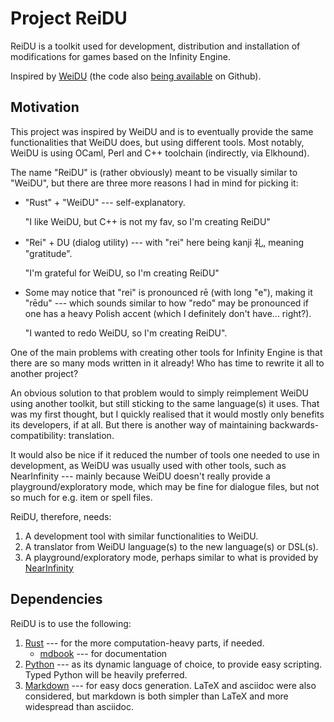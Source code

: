 # Project ReiDU
ReiDU is a toolkit used for development, distribution and installation of modifications for games based on the Infinity Engine.

Inspired by [WeiDU](https://weidu.org/) (the code also
[being available](https://github.com/WeiDUorg/weidu) on Github).


## Motivation
This project was inspired by WeiDU and is to eventually provide the same
functionalities that WeiDU does, but using different tools. Most notably,
WeiDU is using OCaml, Perl and C++ toolchain (indirectly, via Elkhound).

The name "ReiDU" is (rather obviously) meant to be visually similar
to "WeiDU", but there are three more reasons I had in mind for picking it:
* "Rust" + "WeiDU" --- self-explanatory.

  "I like WeiDU, but C++ is not my fav, so I'm creating ReiDU"
* "Rei" + DU (dialog utility) --- with "rei" here being kanji 礼,
  meaning "gratitude".

  "I'm grateful for WeiDU, so I'm creating ReiDU"
* Some may notice that "rei" is pronounced rē (with long "e"),
  making it "rēdu" --- which sounds similar to how "redo" may be pronounced
  if one has a heavy Polish accent (which I definitely don't have... right?).

  "I wanted to redo WeiDU, so I'm creating ReiDU".

One of the main problems with creating other tools for Infinity Engine is that
there are so many mods written in it already! Who has time to rewrite it all
to another project?

An obvious solution to that problem would to simply reimplement WeiDU using
another toolkit, but still sticking to the same language(s) it uses. That
was my first thought, but I quickly realised that it would mostly only benefits
its developers, if at all. But there is another way of maintaining
backwards-compatibility: translation.

It would also be nice if it reduced the number of tools one needed to use
in development, as WeiDU was usually used with other tools, such
as NearInfinity --- mainly because WeiDU doesn't really provide
a playground/exploratory mode, which may be fine for dialogue files,
but not so much for e.g. item or spell files.

ReiDU, therefore, needs:
1. A development tool with similar functionalities to WeiDU.
2. A translator from WeiDU language(s) to the new language(s) or DSL(s).
3. A playground/exploratory mode, perhaps similar to what is provided
   by [NearInfinity](https://github.com/Argent77/NearInfinity)


## Dependencies
ReiDU is to use the following:
1. [Rust](https://www.rust-lang.org/) --- for the more computation-heavy parts,
   if needed.
   * [mdbook](https://rust-lang.github.io/mdBook/) --- for documentation
2. [Python](https://www.python.org/) --- as its dynamic language of choice,
   to provide easy scripting. Typed Python will be heavily preferred.
3. [Markdown](https://www.markdownguide.org/) --- for easy docs generation.
   LaTeX and asciidoc were also considered, but markdown is both simpler
   than LaTeX and more widespread than asciidoc.
